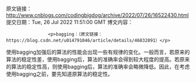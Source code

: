 原文链接：http://www.cnblogs.com/codingbigdog/archive/2022/07/26/16522430.html
提交日期：Tue, 26 Jul 2022 11:51:00 GMT
博文内容：

                    <p>bagging：（原文链接：https://blog.csdn.net/u014791046/article/details/46832891）</p> 
<p>使用bagging加强后的算法的性能会出现一些有规律的变化。一般而言，若原来的算法的稳定性差，使用bagging后，算法的准确率会得到较大程度的提高。若原来的算法的稳定性高，则使用bagging后，算法的准确率会略微降低。因此，在考虑使用bagging之前，要先知道原算法的稳定性。</p> 
<p>&nbsp;</p>
                